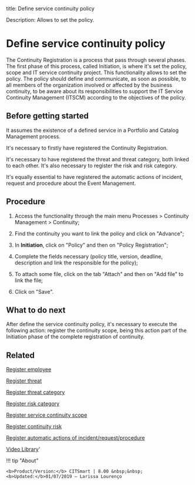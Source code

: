 title: Define service continuity policy

Description: Allows to set the policy. 
# Define service continuity policy

The Continuity Registration is a process that pass through several phases. The first phase of this process, called Initiation, is where it's set the policy, scope and IT service continuity project. This functionality allows to set the policy.
The policy should define and communicate, as soon as possible, to all members of the organization involved or affected by the business continuity, to be aware about its responsibilities to support the IT Service Continuity Management (ITSCM) according to the objectives of the policy.

Before getting started
--------------------------

It assumes the existence of a defined service in a Portfolio and Catalog
Management process.

It's necessary to firstly have registered the Continuity Registration.

It's necessary to have registered the threat and threat category, both linked to
each other. It's also necessary to register the risk and risk category.

It's equally essential to have registered the automatic actions of incident,
request and procedure about the Event Management.

Procedure
-------------

1.  Access the functionality through the main menu Processes \> Continuity
    Management \> Continuity;

2.  Find the continuity you want to link the policy and click on "Advance";

3.  In **Initiation**, click on "Policy" and then on "Policy Registration";

4.  Complete the fields necessary (policy title, version, deadline, description
    and link the responsible for the policy);

5.  To attach some file, click on the tab "Attach" and then on "Add file" to
    link the file;

6.  Click on "Save".

What to do next
-------------------

After define the service continuity policy, it's necessary to execute the
following action: register the continuity scope, being this action part of the
Initiation phase of the complete registration of continuity.

Related
-----------

[Register employee](/en-us/citsmart-platform-8/initial-settings/access-settings/user/register-employee.html)

[Register threat](/en-us/citsmart-platform-8/processes/continuity/use/register-threat.html)

[Register threat category](/en-us/citsmart-platform-8/processes/continuity/use/threat-category.html)

[Register risk category](/en-us/citsmart-platform-8/processes/continuity/use/risk-category.html)

[Register service continuity scope](/en-us/citsmart-platform-8/processes/continuity/use/service-continuity-scope.html)

[Register continuity risk](/en-us/citsmart-platform-8/processes/continuity/use/register-continuity-risk.html)

[Register automatic actions of incident/request/procedure](/en-us/citsmart-platform-8/additional-features/automation-of-operation/configuration/register-automatic-actions-incident-request-procedure.html)


<i class='fa fa-youtube-play  fa-2x' style='color:#97ce17;vertical-align: middle;'> </i> [Video Library](https://www.youtube.com/playlist?list=PLB5qK2uzf2RPwpIsGu97d5LVHeTNzpTMC)'

!!! tip "About"

    <b>Product/Version:</b> CITSmart | 8.00 &nbsp;&nbsp;
    <b>Updated:</b>01/07/2019 – Larissa Lourenço


